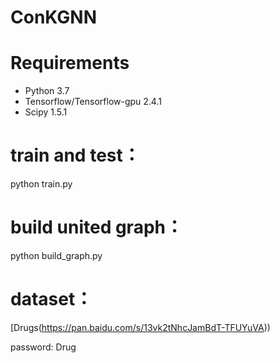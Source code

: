 # ConKGNN

# Requirements

* Python 3.7
* Tensorflow/Tensorflow-gpu 2.4.1
* Scipy 1.5.1

# train and test：
python train.py

# build united graph：
python build_graph.py

# dataset：
[Drugs(https://pan.baidu.com/s/13vk2tNhcJamBdT-TFUYuVA))

password: Drug

